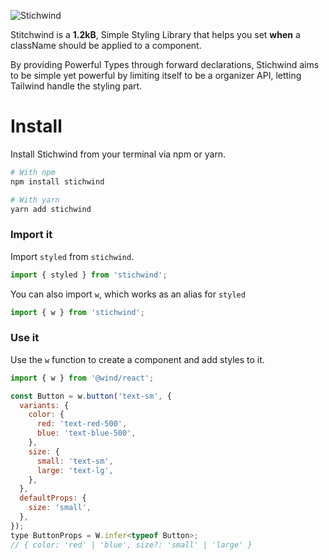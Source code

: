 ![Stichwind](https://github.com/vinpac/stichwind/blob/main/docs/static/img/banner.jpg?raw=true)

Stitchwind is a **1.2kB**, Simple Styling Library that helps you set **when** a className should be applied to a component.

By providing Powerful Types through forward declarations, Stichwind aims to be simple yet powerful by limiting itself to be a organizer API, letting Tailwind handle the styling part.

# Install

Install Stichwind from your terminal via npm or yarn.

```bash
# With npm
npm install stichwind

# With yarn
yarn add stichwind
```

### Import it

Import `styled` from `stichwind`.

```js
import { styled } from 'stichwind';
```

You can also import `w`, which works as an alias for `styled`

```typescript
import { w } from 'stichwind';
```

### Use it

Use the `w` function to create a component and add styles to it.

```jsx line=3-11
import { w } from '@wind/react';

const Button = w.button('text-sm', {
  variants: {
    color: {
      red: 'text-red-500',
      blue: 'text-blue-500',
    },
    size: {
      small: 'text-sm',
      large: 'text-lg',
    },
  },
  defaultProps: {
    size: 'small',
  },
});
type ButtonProps = W.infer<typeof Button>;
// { color: 'red' | 'blue', size?: 'small' | 'large' }
```
